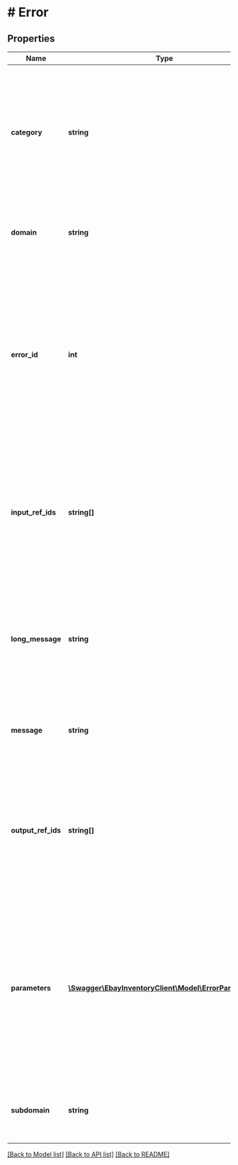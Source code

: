 # # Error

## Properties

Name | Type | Description | Notes
------------ | ------------- | ------------- | -------------
**category** | **string** | This string value indicates the error category. There are three categories of errors: request errors, application errors, and system errors. | [optional]
**domain** | **string** | The name of the domain in which the error or warning occurred. | [optional]
**error_id** | **int** | A unique code that identifies the particular error or warning that occurred. Your application can use error codes as identifiers in your customized error-handling algorithms. | [optional]
**input_ref_ids** | **string[]** | An array of one or more reference IDs which identify the specific request element(s) most closely associated to the error or warning, if any. | [optional]
**long_message** | **string** | A detailed description of the condition that caused the error or warning, and information on what to do to correct the problem. | [optional]
**message** | **string** | A description of the condition that caused the error or warning. | [optional]
**output_ref_ids** | **string[]** | An array of one or more reference IDs which identify the specific response element(s) most closely associated to the error or warning, if any. | [optional]
**parameters** | [**\Swagger\EbayInventoryClient\Model\ErrorParameter[]**](ErrorParameter.md) | Various warning and error messages return one or more variables that contain contextual information about the error or waring. This is often the field or value that triggered the error or warning. | [optional]
**subdomain** | **string** | The name of the subdomain in which the error or warning occurred. | [optional]

[[Back to Model list]](../../README.md#models) [[Back to API list]](../../README.md#endpoints) [[Back to README]](../../README.md)
